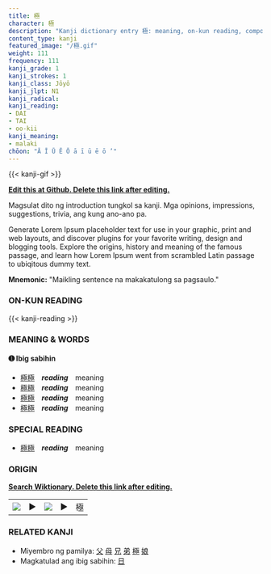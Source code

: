 ```yaml
---
title: 極
character: 極
description: "Kanji dictionary entry 極: meaning, on-kun reading, compounds, origin, related kanji"
content_type: kanji
featured_image: "/極.gif"
weight: 111
frequency: 111
kanji_grade: 1
kanji_strokes: 1
kanji_class: Jōyō
kanji_jlpt: N1
kanji_radical: 
kanji_reading: 
- DAI
- TAI
- oo-kii
kanji_meaning:
- malaki
chōon: "Ā Ī Ū Ē Ō ā ī ū ē ō ’"
---
```

[//]: # (Don't edit the line below. Kanji animated GIF code is automatically generated.)
{{< kanji-gif >}}

[//]: # (Edit below this line.)

**[Edit this at Github. Delete this link after editing.](https://github.com/tim0g/tim/tree/main/content/kanji/極/index.md)**

Magsulat dito ng introduction tungkol sa kanji. Mga opinions, impressions, suggestions, trivia, ang kung ano-ano pa.

Generate Lorem Ipsum placeholder text for use in your graphic, print and web layouts, and discover plugins for your favorite writing, design and blogging tools. Explore the origins, history and meaning of the famous passage, and learn how Lorem Ipsum went from scrambled Latin passage to ubiqitous dummy text.
 
**Mnemonic:** "Maikling sentence na makakatulong sa pagsaulo."

### ON-KUN READING

[//]: # (Don't edit the line below. ON-KUN READING code is automatically generated.)
{{< kanji-reading >}}

### MEANING & WORDS

#### ➊ **Ibig sabihin**
  - [極](../極)[極](../極)　***reading***　meaning
  - [極](../極)[極](../極)　***reading***　meaning
  - [極](../極)[極](../極)　***reading***　meaning
  - [極](../極)[極](../極)　***reading***　meaning

### SPECIAL READING
  - [極](../極)[極](../極)　***reading***　meaning

### ORIGIN

**[Search Wiktionary. Delete this link after editing.](https://wiktionary.org/wiki/極)**
<table class="kanji-table"><tr><td>
<img src="60px-極-bronze.svg.png">
</td><td>▶</td><td>
<img src="60px-極-oracle.svg.png">
</td><td>▶</td>
<td class="kanji-origin">極</td>
</tr></table>

### RELATED KANJI
- Miyembro ng pamilya: [父](../父) [母](../母) [兄](../兄) [弟](../弟) [極](../極) [娘](../娘)
- Magkatulad ang ibig sabihin: [日](../日)
